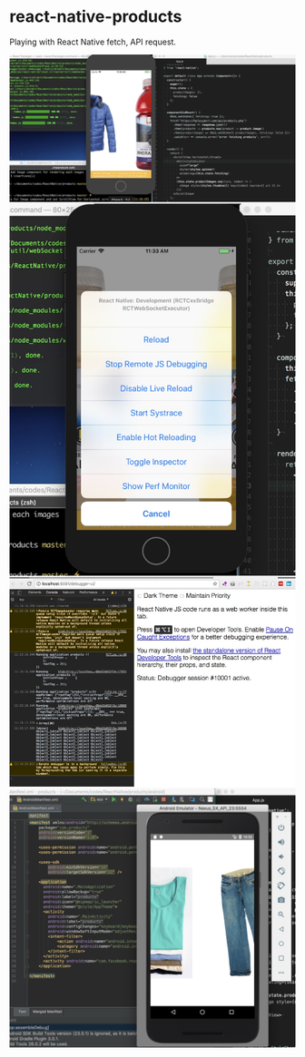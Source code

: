 # react-native-products

Playing with React Native fetch, API request.

![](https://github.com/zencoderohrobin/react-native-products/blob/master/screenshots/react-native-products-ios-run-2.jpg)
![](https://github.com/zencoderohrobin/react-native-products/blob/master/screenshots/react-native-products-ios-run-1.jpg)
![](https://github.com/zencoderohrobin/react-native-products/blob/master/screenshots/react-native-products-fetching-api.jpg)
![](https://github.com/zencoderohrobin/react-native-products/blob/master/screenshots/react-native-products-android-run.jpg)
